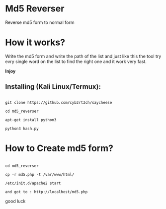 # Md5 Reverser

Reverse md5 form to normal form

# How it works?

<p>Write the md5 form and write the path of the list and just like this the tool try evry single word on the list 
to find the right one and it work very fast. </p>



<b>Injoy</b>

## Installing (Kali Linux/Termux):

```

git clone https://github.com/cyb3rt3ch/saycheese

cd md5_reverser

apt-get install python3

python3 hash.py

```
# How to Create md5 form?

```

cd md5_reverser

cp -r md5.php -t /var/www/html/

/etc/init.d/apache2 start

and got to : http://localhost/md5.php

```
good luck

